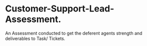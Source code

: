 # Customer-Support-Lead-Assessment.
 An Assessment conducted to get the deferent agents strength and deliverables to Task/ Tickets. 
